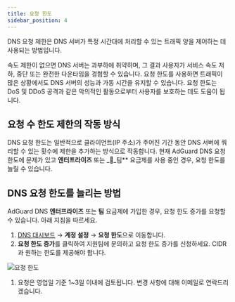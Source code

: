 ```yaml
---
title: 요청 한도
sidebar_position: 4
---
```


DNS 요청 제한은 DNS 서버가 특정 시간대에 처리할 수 있는 트래픽 양을 제어하는 데 사용되는 방법입니다.

속도 제한이 없으면 DNS 서버는 과부하에 취약하며, 그 결과 사용자가 서비스 속도 저하, 중단 또는 완전한 다운타임을 경험할 수 있습니다. 요청 한도를 사용하면 트래픽이 많은 상황에서도 DNS 서버의 성능과 가동 시간을 유지할 수 있습니다. 요청 한도는 DoS 및 DDoS 공격과 같은 악의적인 활동으로부터 사용자를 보호하는 데도 도움이 됩니다.

## 요청 수 한도 제한의 작동 방식

DNS 요청 한도는 일반적으로 클라이언트(IP 주소)가 주어진 기간 동안 DNS 서버에 쿼리할 수 있는 횟수에 제한을 추가하는 방식으로 작동합니다. 현재 AdGuard DNS 요청 한도에 문제가 있고 **엔터프라이즈** 또는 __팀\*\* 요금제를 사용 중인 경우, 요청 한도를 늘릴 수 있습니다.

## DNS 요청 한도를 늘리는 방법

AdGuard DNS **엔터프라이즈** 또는 **팀** 요금제에 가입한 경우, 요청 한도 증가를 요청할 수 있습니다. 아래 지침을 따르세요.

1. [DNS 대시보드](https://adguard-dns.io/dashboard/) → **계정 설정** → **요청 한도**으로 이동합니다.
2. **요청 한도 증가**를 클릭하여 지원팀에 문의하고 요청 한도 증가를 신청하세요. CIDR과 원하는 한도를 제공해야 합니다.

![요청 한도](https://cdn.adtidy.org/content/kb/dns/private/rate_limit.png)

1. 요청은 영업일 기준 1~3일 이내에 검토됩니다. 변경 사항에 대해 이메일로 연락드리겠습니다.
